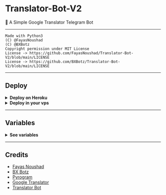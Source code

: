 # Translator-Bot-V2

🤖 A Simple Google Translator Telegram Bot

---

```
Made with Python3
(C) @FayasNoushad
(C) @BXBotz
Copyright permission under MIT License
License -> https://github.com/FayasNoushad/Translator-Bot-V2/blob/main/LICENSE
License -> https://github.com/BXBotz/Translator-Bot-V2/blob/main/LICENSE
```

---

## Deploy

<details>
  <summary><b>Deploy on Heroku</b></summary>
<br/>

<p align="middle">
  <a href="https://heroku.com/deploy?template=https://github.com/arn4vz/Translator-Bot-V2/tree/main">
     <img height="25px" src="https://img.shields.io/badge/Deploy%20To%20Heroku-blueviolet?style=for-the-badge&logo=heroku">
  </a>
</p>

</details>

<details>
  <summary><b>Deploy in your vps</b></summary>
<br/>

```sh
git clone https://github.com/FayasNoushad/Translator-Bot-V2
cd Translator-Bot-V2
pip3 install -r requirements.txt
# <Create Variables appropriately>
python3 main.py
```

</details>

---

## Variables

<details>
  <summary><b>See variables</b></summary>
<br/>

- `API_HASH` Your API Hash from my.telegram.org
- `API_ID` Your API ID from my.telegram.org
- `BOT_TOKEN` Your bot token from @BotFather

</details>

---

## Credits

- [Fayas Noushad](https://github.com/FayasNoushad)
- [BX Botz](https://github.com/BXBotz)
- [Pyrogram](https://github.com/pyrogram/pyrogram)
- [Google Translator](https://translate.google.com)
- [Translator Bot](https://github.com/BXBotz/Translator-Bot)
